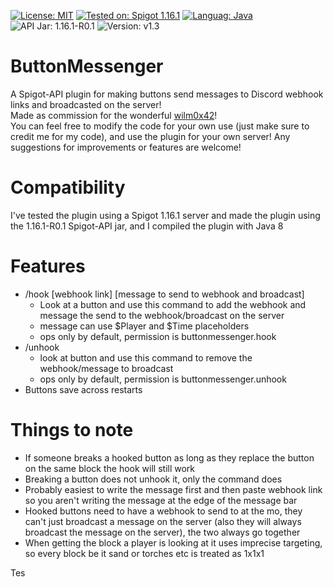 [![License: MIT](https://img.shields.io/badge/License-MIT-brightgreen.svg)](https://opensource.org/licenses/MIT) [![Tested on: Spigot 1.16.1](https://img.shields.io/badge/Tested%20on-Spigot%201.16.1-yellow.svg?logo=minecraft)](https://www.spigotmc.org/) [![Languag: Java](https://img.shields.io/badge/Language-Java-red?logo=java)](https://www.java.com/en/) ![API Jar: 1.16.1-R0.1](https://img.shields.io/badge/API%20Jar-1.16.1--R0.1-blueviolet) ![Version: v1.3](https://img.shields.io/badge/Version-v1.0-blue)
# ButtonMessenger
A Spigot-API plugin for making buttons send messages to Discord webhook links and broadcasted on the server!\
Made as commission for the wonderful [wilm0x42](https://github.com/wilm0x42)!\
You can feel free to modify the code for your own use (just make sure to credit me for my code), and use the plugin for your own server!
Any suggestions for improvements or features are welcome!
# Compatibility
I've tested the plugin using a Spigot 1.16.1 server and made the plugin using the 1.16.1-R0.1 Spigot-API jar, and I compiled the plugin with Java 8
# Features
- /hook [webhook link] [message to send to webhook and broadcast]
  - Look at a button and use this command to add the webhook and message the send to the webhook/broadcast on the server
  - message can use $Player and $Time placeholders
  - ops only by default, permission is buttonmessenger.hook
- /unhook
  - look at button and use this command to remove the webhook/message to broadcast
  - ops only by default, permission is buttonmessenger.unhook
- Buttons save across restarts
# Things to note
- If someone breaks a hooked button as long as they replace the button on the same block the hook will still work
- Breaking a button does not unhook it, only the command does
- Probably easiest to write the message first and then paste webhook link so you aren't writing the message at the edge of the message bar
- Hooked buttons need to have a webhook to send to at the mo, they can't just broadcast a message on the server (also they will always broadcast the message on the server), the two always go together
- When getting the block a player is looking at it uses imprecise targeting, so every block be it sand or torches etc is treated as 1x1x1


Tes